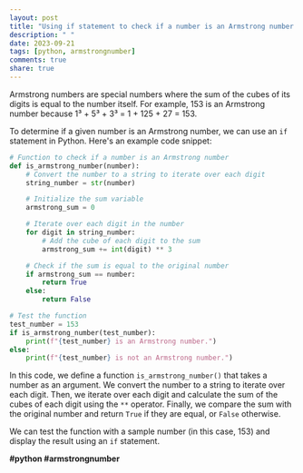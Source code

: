 ```yaml
---
layout: post
title: "Using if statement to check if a number is an Armstrong number in Python"
description: " "
date: 2023-09-21
tags: [python, armstrongnumber]
comments: true
share: true
---
```


Armstrong numbers are special numbers where the sum of the cubes of its digits is equal to the number itself. For example, 153 is an Armstrong number because 1³ + 5³ + 3³ = 1 + 125 + 27 = 153.

To determine if a given number is an Armstrong number, we can use an `if` statement in Python. Here's an example code snippet:

```python
# Function to check if a number is an Armstrong number
def is_armstrong_number(number):
    # Convert the number to a string to iterate over each digit
    string_number = str(number)

    # Initialize the sum variable
    armstrong_sum = 0

    # Iterate over each digit in the number
    for digit in string_number:
        # Add the cube of each digit to the sum
        armstrong_sum += int(digit) ** 3

    # Check if the sum is equal to the original number
    if armstrong_sum == number:
        return True
    else:
        return False

# Test the function
test_number = 153
if is_armstrong_number(test_number):
    print(f"{test_number} is an Armstrong number.")
else:
    print(f"{test_number} is not an Armstrong number.")
```

In this code, we define a function `is_armstrong_number()` that takes a number as an argument. We convert the number to a string to iterate over each digit. Then, we iterate over each digit and calculate the sum of the cubes of each digit using the `**` operator. Finally, we compare the sum with the original number and return `True` if they are equal, or `False` otherwise.

We can test the function with a sample number (in this case, 153) and display the result using an `if` statement.

**#python #armstrongnumber**